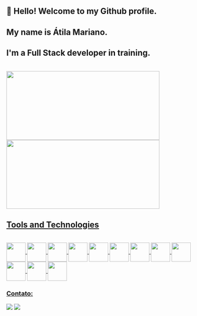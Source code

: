 ## 👋 Hello! Welcome to my Github profile.
## My name is Átila Mariano.

## I'm a Full Stack developer in training.
          
<div><br>
     <a href="https://github.com/atilamariano">
     <img height="180em" width="400em" src="https://github-readme-stats.vercel.app/api?username=atilamariano&show_icons=true&theme=dracula&include_all_commits=true&count_private=true"/>
     <img height="180em" width="400em" src="https://github-readme-stats.vercel.app/api/top-langs/?username=atilamariano&layout=compact&langs_count=7&theme=dracula"/>
</div>           
          
## Tools and Technologies

<div style="display: inline_block"><br>
       <img align="center" src="https://cdn.jsdelivr.net/gh/devicons/devicon/icons/javascript/javascript-original.svg" width="50" height="50"/>
       <img align="center" src="https://cdn.jsdelivr.net/gh/devicons/devicon/icons/typescript/typescript-original.svg" width="50" height="50"/>
       <img align="center" src="https://cdn.jsdelivr.net/gh/devicons/devicon/icons/html5/html5-original.svg" width="50" height="50"/>
       <img align="center" src="https://cdn.jsdelivr.net/gh/devicons/devicon/icons/css3/css3-original.svg" width="50" height="50"/>
       <img align="center" src="https://cdn.jsdelivr.net/gh/devicons/devicon/icons/react/react-original.svg" width="50" height="50"/>
       <img align="center" src="https://cdn.jsdelivr.net/gh/devicons/devicon/icons/bootstrap/bootstrap-original.svg" width="50" height="50"/>
       <img align="center" src="https://cdn.jsdelivr.net/gh/devicons/devicon/icons/angularjs/angularjs-original.svg"  width="50" height="50"/>
       <img align="center" src="https://cdn.jsdelivr.net/gh/devicons/devicon/icons/postgresql/postgresql-plain-wordmark.svg" width="50" height="50"/>
       <img align="center" src="https://cdn.jsdelivr.net/gh/devicons/devicon/icons/mongodb/mongodb-original-wordmark.svg" width="50" height="50"/>
       <img align="center" src="https://cdn.jsdelivr.net/gh/devicons/devicon/icons/nodejs/nodejs-plain.svg" width="50" height="50"/>
       <img align="center" src="https://cdn.jsdelivr.net/gh/devicons/devicon/icons/vscode/vscode-original-wordmark.svg" width="50" height="50"/>
       <img align="center" src="https://cdn.jsdelivr.net/gh/devicons/devicon/icons/git/git-original.svg" width="50" height="50"/>   
</div>       

### Contato:

<div>
      <a href = "mailto:contato@atilamariano27@gmail.com"><img src="https://img.shields.io/badge/Gmail-D14836?style=for-the-badge&logo=gmail&logoColor=white" target="_blank"></a>
      <a href="https://www.linkedin.com/in/atilamariano" target="_blank"><img src="https://img.shields.io/badge/-LinkedIn-%230077B5?style=for-the-badge&logo=linkedin&logoColor=white" target="_blank"></a>   
</div>
